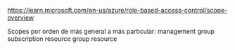 https://learn.microsoft.com/en-us/azure/role-based-access-control/scope-overview

Scopes por orden de más general a más particular:
management group
  subscription
    resource group
      resource

